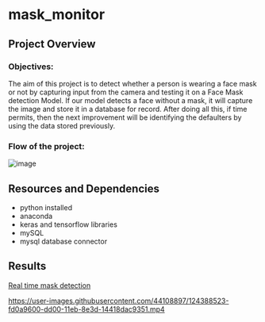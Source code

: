 # mask_monitor

## Project Overview

### Objectives:
The aim of this project is to detect whether a person is wearing a face mask or not by capturing input from the camera and testing it on a Face Mask detection Model.  If our model detects a face without a mask, it will capture the image and store it in a database for record. After doing all this, if time permits, then the next improvement will be identifying the defaulters by using the data stored previously. 

### Flow of the project:
![image](https://user-images.githubusercontent.com/44108897/124583395-9e642a00-de70-11eb-84b2-54f8283a907d.png)


## Resources and Dependencies

+  python installed
+  anaconda 
+  keras and tensorflow libraries
+  mySQL
+  mysql database connector


## Results

[Real time mask detection](https://github.com/muskansawa/mask_monitor/blob/main/result/sample.mp4)

https://user-images.githubusercontent.com/44108897/124388523-fd0a9600-dd00-11eb-8e3d-14418dac9351.mp4


